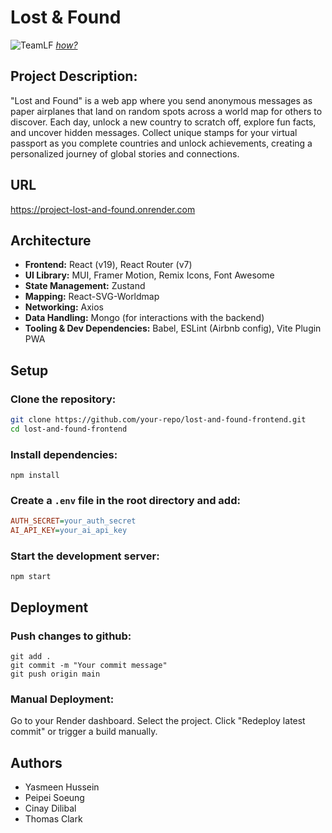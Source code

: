# Lost & Found

![TeamLF](https://github.com/user-attachments/assets/daef5cf5-138d-436e-be21-17746ae01968)
[*how?*](https://help.github.com/articles/about-readmes/#relative-links-and-image-paths-in-readme-files)

## Project Description:

"Lost and Found" is a web app where you send anonymous messages as paper airplanes that land on random spots across a world map for others to discover. Each day, unlock a new country to scratch off, explore fun facts, and uncover hidden messages. Collect unique stamps for your virtual passport as you complete countries and unlock achievements, creating a personalized journey of global stories and connections.


## URL
https://project-lost-and-found.onrender.com

## Architecture
- **Frontend:** React (v19), React Router (v7)  
- **UI Library:** MUI, Framer Motion, Remix Icons, Font Awesome  
- **State Management:** Zustand  
- **Mapping:** React-SVG-Worldmap  
- **Networking:** Axios  
- **Data Handling:** Mongo (for interactions with the backend)  
- **Tooling & Dev Dependencies:** Babel, ESLint (Airbnb config), Vite Plugin PWA

## Setup

### Clone the repository:  
```sh
git clone https://github.com/your-repo/lost-and-found-frontend.git
cd lost-and-found-frontend
```

### Install dependencies:
```
npm install
```

### Create a `.env` file in the root directory and add:  
```ini
AUTH_SECRET=your_auth_secret
AI_API_KEY=your_ai_api_key
```

### Start the development server:
```
npm start
```

## Deployment

### Push changes to github:
```
git add .
git commit -m "Your commit message"
git push origin main
```

### Manual Deployment:
Go to your Render dashboard.
Select the project.
Click "Redeploy latest commit" or trigger a build manually.

## Authors
- Yasmeen Hussein
- Peipei Soeung
- Cinay Dilibal
- Thomas Clark
